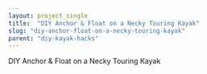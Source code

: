 ```yaml
---
layout: project_single
title:  "DIY Anchor & Float on a Necky Touring Kayak"
slug: "diy-anchor-float-on-a-necky-touring-kayak"
parent: "diy-kayak-hacks"
---
```

DIY Anchor & Float on a Necky Touring Kayak